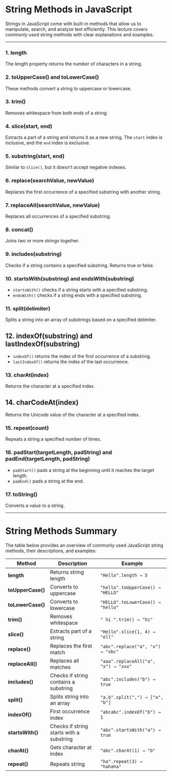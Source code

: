 # String Methods in JavaScript

Strings in JavaScript come with built-in methods that allow us to manipulate, search, and analyze text efficiently. This lecture covers commonly used string methods with clear explanations and examples.

---

### 1. length  

The length property returns the number of characters in a string.

### 2. toUpperCase() and toLowerCase()

These methods convert a string to uppercase or lowercase.

### 3. trim()

Removes whitespace from both ends of a string.

### 4. slice(start, end)

Extracts a part of a string and returns it as a new string. The `start` index is inclusive, and the `end` index is exclusive.

### 5. substring(start, end)

Similar to `slice()`, but it doesn’t accept negative indexes.


### 6. replace(searchValue, newValue)

Replaces the first occurrence of a specified substring with another string.


### 7. replaceAll(searchValue, newValue)

Replaces all occurrences of a specified substring.

### 8. concat()

Joins two or more strings together.

 
### 9. includes(substring)

Checks if a string contains a specified substring. Returns true or false.

### 10. startsWith(substring) and endsWith(substring)

- `startsWith()` checks if a string starts with a specified substring.
- `endsWith()` checks if a string ends with a specified substring.

### 11. split(delimiter)

Splits a string into an array of substrings based on a specified delimiter.


## 12. indexOf(substring) and lastIndexOf(substring)

- `indexOf()` returns the index of the first occurrence of a substring.
- `lastIndexOf()` returns the index of the last occurrence.

### 13. charAt(index)

Returns the character at a specified index.

## 14. charCodeAt(index)

Returns the Unicode value of the character at a specified index.

### 15. repeat(count)

Repeats a string a specified number of times.


### 16. padStart(targetLength, padString) and padEnd(targetLength, padString)

- `padStart()` pads a string at the beginning until it reaches the target length.
- `padEnd()` pads a string at the end.

### 17. toString()

Converts a value to a string. 

---

# String Methods Summary

The table below provides an overview of commonly used JavaScript string methods, their descriptions, and examples:


| **Method**       | **Description**                                | **Example**                           |
|-------------------|-----------------------------------------------|---------------------------------------|
| **length**        | Returns string length                        | `"Hello".length → 5`                  |
| **toUpperCase()** | Converts to uppercase                        | `"hello".toUpperCase() → "HELLO"`     |
| **toLowerCase()** | Converts to lowercase                        | `"HELLO".toLowerCase() → "hello"`     |
| **trim()**        | Removes whitespace                           | `" hi ".trim() → "hi"`                |
| **slice()**       | Extracts part of a string                    | `"Hello".slice(1, 4) → "ell"`         |
| **replace()**     | Replaces the first match                     | `"abc".replace("a", "x") → "xbc"`     |
| **replaceAll()**  | Replaces all matches                         | `"aaa".replaceAll("a", "x") → "xxx"`  |
| **includes()**    | Checks if string contains a substring        | `"abc".includes("b") → true`          |
| **split()**       | Splits string into an array                  | `"a,b".split(",") → ["a", "b"]`       |
| **indexOf()**     | First occurrence index                       | `"abcabc".indexOf("b") → 1`           |
| **startsWith()**  | Checks if string starts with a substring      | `"abc".startsWith("a") → true`        |
| **charAt()**      | Gets character at index                      | `"abc".charAt(1) → "b"`               |
| **repeat()**      | Repeats string                               | `"ha".repeat(3) → "hahaha"`           |
